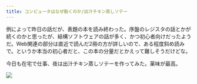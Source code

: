 ```yaml
---
title: コンピュータはなぜ動くのか/出汁チキン蒸しソテー
---
```


例によって昨日の話だが、表題の本を読み終わった。序盤のレジスタの話とかが続くのかと思ったが、結構ソフトウェアの話が多く、かつ初心者向けだったようだ。Web関連の部分は直近で読んだ2冊の方が詳しいので、ある程度斜め読みで。というか本当の初心者だと、この本の分量だとかえって難しそうだけどな。

今日も在宅で仕事、夜は出汁チキン蒸しソテーを作ってみた。薬味が最高。

![](https://photos.apkas.net/medium/202508/20250813-1R300078.webp)

